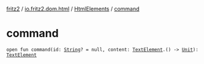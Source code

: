 [fritz2](../../index.md) / [io.fritz2.dom.html](../index.md) / [HtmlElements](index.md) / [command](./command.md)

# command

`open fun command(id: `[`String`](https://kotlinlang.org/api/latest/jvm/stdlib/kotlin/-string/index.html)`? = null, content: `[`TextElement`](../-text-element/index.md)`.() -> `[`Unit`](https://kotlinlang.org/api/latest/jvm/stdlib/kotlin/-unit/index.html)`): `[`TextElement`](../-text-element/index.md)